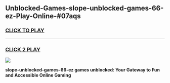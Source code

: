 
## Unblocked-Games-slope-unblocked-games-66-ez-Play-Online-#07aqs
<h3>
<a href="https://premium.freeplayer.one?title=slope-unblocked-games-66-ez&ref=27F">CLICK TO PLAY</a></h3>
<hr>

<h3>
<a href="https://premium.freeplayer.one?title=slope-unblocked-games-66-ez&ref=27F">CLICK 2 PLAY</a>
  
</h3>

<a href="https://premium.freeplayer.one?title=slope-unblocked-games-66-ez&ref=27F"><img src="https://clearcache.store/games.png"></a>


**slope-unblocked-games-66-ez games unblocked: Your Gateway to Fun and Accessible Online Gaming**
